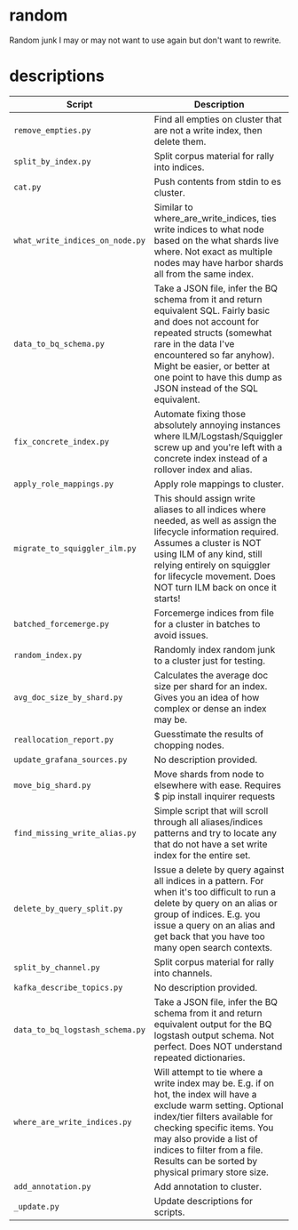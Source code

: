 # random

Random junk I may or may not want to use again but don't want to rewrite.

# descriptions

| Script | Description |
| --- | --- |
| `remove_empties.py` | Find all empties on cluster that are not a write index, then delete them. |
| `split_by_index.py` | Split corpus material for rally into indices. |
| `cat.py` | Push contents from stdin to es cluster. |
| `what_write_indices_on_node.py` | Similar to where_are_write_indices, ties write indices to what node based on the what shards live where. Not exact as multiple nodes may have harbor shards all from the same index. |
| `data_to_bq_schema.py` | Take a JSON file, infer the BQ schema from it and return equivalent SQL. Fairly basic and does not account for repeated structs (somewhat rare in the data I've encountered so far anyhow). Might be easier, or better at one point to have this dump as JSON instead of the SQL equivalent. |
| `fix_concrete_index.py` | Automate fixing those absolutely annoying instances where ILM/Logstash/Squiggler screw up and you're left with a concrete index instead of a rollover index and alias. |
| `apply_role_mappings.py` | Apply role mappings to cluster. |
| `migrate_to_squiggler_ilm.py` | This should assign write aliases to all indices where needed, as well as assign the lifecycle information required. Assumes a cluster is NOT using ILM of any kind, still relying entirely on squiggler for lifecycle movement.  Does NOT turn ILM back on once it starts! |
| `batched_forcemerge.py` | Forcemerge indices from file for a cluster in batches to avoid issues. |
| `random_index.py` | Randomly index random junk to a cluster just for testing. |
| `avg_doc_size_by_shard.py` | Calculates the average doc size per shard for an index. Gives you an idea of how complex or dense an index may be. |
| `reallocation_report.py` | Guesstimate the results of chopping nodes. |
| `update_grafana_sources.py` | No description provided. |
| `move_big_shard.py` | Move shards from node to elsewhere with ease.  Requires $ pip install inquirer requests |
| `find_missing_write_alias.py` | Simple script that will scroll through all aliases/indices patterns and try to locate any that do not have a set write index for the entire set. |
| `delete_by_query_split.py` | Issue a delete by query against all indices in a pattern. For when it's too difficult to run a delete by query on an alias or group of indices.  E.g. you issue a query on an alias and get back that you have too many open search contexts. |
| `split_by_channel.py` | Split corpus material for rally into channels. |
| `kafka_describe_topics.py` | No description provided. |
| `data_to_bq_logstash_schema.py` | Take a JSON file, infer the BQ schema from it and return equivalent output for the BQ logstash output schema. Not perfect. Does NOT understand repeated dictionaries. |
| `where_are_write_indices.py` | Will attempt to tie where a write index may be. E.g. if on hot, the index will have a exclude warm setting. Optional index/tier filters available for checking specific items. You may also provide a list of indices to filter from a file.  Results can be sorted by physical primary store size. |
| `add_annotation.py` | Add annotation to cluster. |
| `_update.py` | Update descriptions for scripts. |
